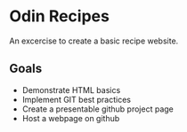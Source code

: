 # Odin Recipes
An excercise to create a basic recipe website.

## Goals
- Demonstrate HTML basics
- Implement GIT best practices
- Create a presentable github project page
- Host a webpage on github